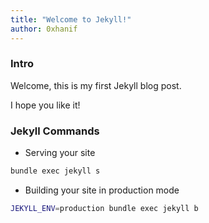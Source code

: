 ```yaml
---
title: "Welcome to Jekyll!"
author: 0xhanif
---
```


### Intro

Welcome, this is my first Jekyll blog post.

I hope you like it!

### Jekyll Commands

- Serving your site

```bash
bundle exec jekyll s
```

- Building your site in production mode

```bash
JEKYLL_ENV=production bundle exec jekyll b
```